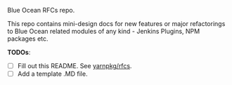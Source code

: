 Blue Ocean RFCs repo.

This repo contains mini-design docs for new features or major refactorings to Blue Ocean
related modules of any kind - Jenkins Plugins, NPM packages etc.

__TODOs__:

- [ ] Fill out this README. See [yarnpkg/rfcs](https://github.com/yarnpkg/rfcs).
- [ ] Add a template .MD file.
